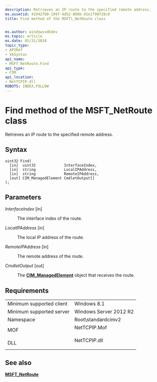 ```yaml
---
description: Retrieves an IP route to the specified remote address.
ms.assetid: 419427b0-199f-4d52-806b-d1e1f98f28c0
title: Find method of the MSFT\_NetRoute class


ms.author: windowssdkdev
ms.topic: article
ms.date: 05/31/2018
topic_type: 
- APIRef
- kbSyntax
api_name: 
- MSFT_NetRoute.Find
api_type: 
- COM
api_location: 
- NetTCPIP.dll
ROBOTS: INDEX,FOLLOW
---
```


# Find method of the MSFT\_NetRoute class

Retrieves an IP route to the specified remote address.

## Syntax


```mof
uint32 Find(
  [in]  uint32             InterfaceIndex,
  [in]  string             LocalIPAddress,
  [in]  string             RemoteIPAddress,
  [out] CIM_ManagedElement CmdletOutput[]
);
```



## Parameters

<dl> <dt>

*InterfaceIndex* \[in\]
</dt> <dd>

The interface index of the route.

</dd> <dt>

*LocalIPAddress* \[in\]
</dt> <dd>

The local IP address of the route.

</dd> <dt>

*RemoteIPAddress* \[in\]
</dt> <dd>

The remote address of the route.

</dd> <dt>

*CmdletOutput* \[out\]
</dt> <dd>

The [**CIM\_ManagedElement**](../iscsitarg/cim-managedelement.md) object that receives the route.

</dd> </dl>

## Requirements



|                                     |                                                                                         |
|-------------------------------------|-----------------------------------------------------------------------------------------|
| Minimum supported client<br/> | Windows 8.1<br/>                                                                  |
| Minimum supported server<br/> | Windows Server 2012 R2<br/>                                                       |
| Namespace<br/>                | Root\\standardcimv2<br/>                                                          |
| MOF<br/>                      | <dl> <dt>NetTCPIP.Mof</dt> </dl> |
| DLL<br/>                      | <dl> <dt>NetTCPIP.dll</dt> </dl> |



## See also

<dl> <dt>

[**MSFT\_NetRoute**](msft-netroute.md)
</dt> </dl>

 

